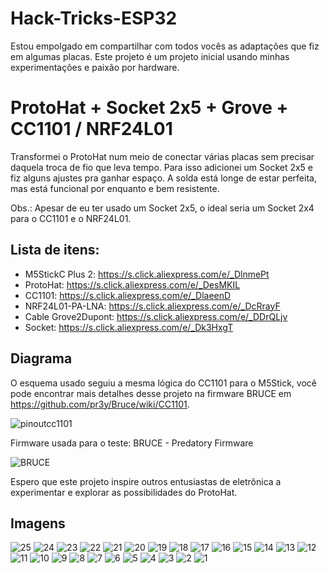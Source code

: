 # Hack-Tricks-ESP32

Estou empolgado em compartilhar com todos vocês as adaptações que fiz em algumas placas. Este projeto é um projeto inicial usando minhas experimentações e paixão por hardware.

# ProtoHat + Socket 2x5 + Grove + CC1101 / NRF24L01
Transformei o ProtoHat num meio de conectar várias placas sem precisar daquela troca de fio que leva tempo. Para isso adicionei um Socket 2x5 e fiz alguns ajustes pra ganhar espaço. A solda está longe de estar perfeita, mas está funcional por enquanto e bem resistente.

Obs.: Apesar de eu ter usado um Socket 2x5, o ideal seria um Socket 2x4 para o CC1101 e o NRF24L01.

## Lista de itens:

+ M5StickC Plus 2: https://s.click.aliexpress.com/e/_DlnmePt
+ ProtoHat: https://s.click.aliexpress.com/e/_DesMKIL
+ CC1101: https://s.click.aliexpress.com/e/_DlaeenD
+ NRF24L01-PA-LNA: https://s.click.aliexpress.com/e/_DcRrayF
+ Cable Grove2Dupont: https://s.click.aliexpress.com/e/_DDrQLjv
+ Socket: https://s.click.aliexpress.com/e/_Dk3HxgT

## Diagrama
O esquema usado seguiu a mesma lógica do CC1101 para o M5Stick, você pode encontrar mais detalhes desse projeto na firmware BRUCE em https://github.com/pr3y/Bruce/wiki/CC1101.

![pinoutcc1101](./media/Pinout%20CC1101.png)

Firmware usada para o teste:
BRUCE - Predatory Firmware

![BRUCE](https://github.com/pr3y/Bruce/blob/main/media/pictures/bruce_banner.jpg)

Espero que este projeto inspire outros entusiastas de eletrônica a experimentar e explorar as possibilidades do ProtoHat.

## Imagens

![25](./media/ProtoHat%20-%20Socket%20-%20CC1101%20(25).jpg)
![24](./media/ProtoHat%20-%20Socket%20-%20CC1101%20(24).jpg)
![23](./media/ProtoHat%20-%20Socket%20-%20CC1101%20(23).jpg)
![22](./media/ProtoHat%20-%20Socket%20-%20CC1101%20(22).jpg)
![21](./media/ProtoHat%20-%20Socket%20-%20CC1101%20(22).jpg)
![20](./media/ProtoHat%20-%20Socket%20-%20CC1101%20(20).jpg)
![19](./media/ProtoHat%20-%20Socket%20-%20CC1101%20(19).jpg)
![18](./media/ProtoHat%20-%20Socket%20-%20CC1101%20(18).jpg)
![17](./media/ProtoHat%20-%20Socket%20-%20CC1101%20(17).jpg)
![16](./media/ProtoHat%20-%20Socket%20-%20CC1101%20(16).jpg)
![15](./media/ProtoHat%20-%20Socket%20-%20CC1101%20(15).jpg)
![14](./media/ProtoHat%20-%20Socket%20-%20CC1101%20(14).jpg)
![13](./media/ProtoHat%20-%20Socket%20-%20CC1101%20(13).jpg)
![12](./media/ProtoHat%20-%20Socket%20-%20CC1101%20(12).jpg)
![11](./media/ProtoHat%20-%20Socket%20-%20CC1101%20(11).jpg)
![10](./media/ProtoHat%20-%20Socket%20-%20CC1101%20(10).jpg)
![9](./media/ProtoHat%20-%20Socket%20-%20CC1101%20(9).jpg)
![8](./media/ProtoHat%20-%20Socket%20-%20CC1101%20(8).jpg)
![7](./media/ProtoHat%20-%20Socket%20-%20CC1101%20(7).jpg)
![6](./media/ProtoHat%20-%20Socket%20-%20CC1101%20(6).jpg)
![5](./media/ProtoHat%20-%20Socket%20-%20CC1101%20(5).jpg)
![4](./media/ProtoHat%20-%20Socket%20-%20CC1101%20(4).jpg)
![3](./media/ProtoHat%20-%20Socket%20-%20CC1101%20(3).jpg)
![2](./media/ProtoHat%20-%20Socket%20-%20CC1101%20(2).jpg)
![1](./media/ProtoHat%20-%20Socket%20-%20CC1101%20(1).jpg)



